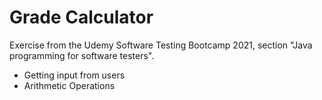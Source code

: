# Grade Calculator

Exercise from the Udemy Software Testing Bootcamp 2021, section "Java programming for software testers". 

- Getting input from users
- Arithmetic Operations